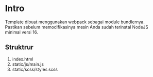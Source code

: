 # Intro

Template dibuat menggunakan webpack sebagai module bundlernya. Pastikan sebelum memodifikasinya mesin Anda sudah terinstal NodeJS minimal versi 16.

## Struktrur

1. index.html
2. static/js/main.js
3. static/scss/styles.scss
